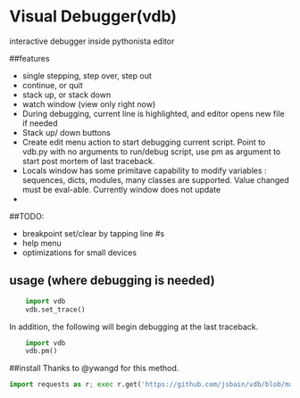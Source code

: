 # Visual Debugger(vdb)
  interactive debugger inside pythonista editor

##features
* single stepping, step over, step out
* continue, or quit
* stack up, or stack down
* watch window (view only right now)
* During debugging, current line is highlighted, and editor opens new file if needed
* Stack up/ down buttons
* Create edit menu action to start debugging current script. Point to vdb.py with no arguments to run/debug script, use pm as argument to start post mortem of last traceback.
* Locals window has some primitave capability to modify variables : sequences, dicts, modules, many classes are supported.  Value changed must be eval-able.  Currently window does not update 
* 
##TODO:
- breakpoint set/clear by tapping line #s
- help menu
- optimizations for small devices

## usage (where debugging is needed)
```python
	import vdb
	vdb.set_trace()
```

In addition, the following will begin debugging at the last traceback.

```python
	import vdb
	vdb.pm()
``` 

##install
Thanks to @ywangd for this method.

```python
import requests as r; exec r.get('https://github.com/jsbain/vdb/blob/master/get-vdb.py').text
``` 
